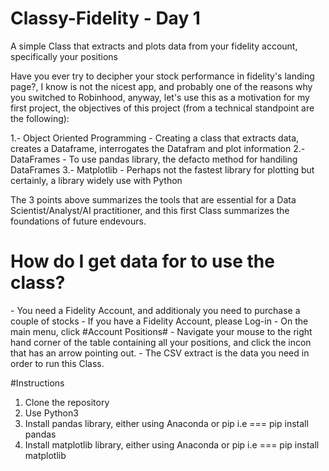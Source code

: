 # Classy-Fidelity - Day 1
A simple Class that extracts and plots data from your fidelity account, specifically your positions 

Have you ever try to decipher your stock performance in fidelity's landing page?, I know is not the nicest app, and probably one of the reasons why you switched to Robinhood, anyway, let's use this as a motivation for my first project, the objectives of this project (from a technical standpoint are the following):

1.- Object Oriented Programming - Creating a class that extracts data, creates a Dataframe, interrogates the Datafram and plot information
2.- DataFrames - To use pandas library, the defacto method for handiling DataFrames
3.- Matplotlib - Perhaps not the fastest library for plotting but certainly, a library widely use with Python

The 3 points above summarizes the tools that are essential for a Data Scientist/Analyst/AI practitioner, and this first Class summarizes the foundations of future endevours.

<h1> How do I get data for to use the class? </h1>
- You need a Fidelity Account, and additionaly you need to purchase a couple of stocks 
- If you have a Fidelity Account, please Log-in
- On the main menu, click #Account Positions#
- Navigate your mouse to the right hand corner of the table containing all your positions, and click the incon that has an arrow pointing out.
- The CSV extract is the data you need in order to run this Class.

#Instructions

1. Clone the repository 
2. Use Python3
3. Install pandas library, either using Anaconda or pip i.e === pip install pandas
4. Install matplotlib library, either using Anaconda or pip i.e === pip install matplotlib


